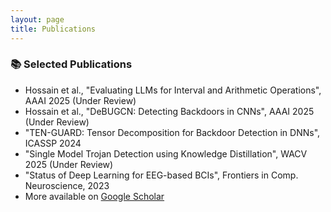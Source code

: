 ```yaml
---
layout: page
title: Publications
---
```


### 📚 Selected Publications

- Hossain et al., "Evaluating LLMs for Interval and Arithmetic Operations", AAAI 2025 (Under Review)
- Hossain et al., "DeBUGCN: Detecting Backdoors in CNNs", AAAI 2025 (Under Review)
- "TEN-GUARD: Tensor Decomposition for Backdoor Detection in DNNs", ICASSP 2024
- "Single Model Trojan Detection using Knowledge Distillation", WACV 2025 (Under Review)
- "Status of Deep Learning for EEG-based BCIs", Frontiers in Comp. Neuroscience, 2023
- More available on [Google Scholar](https://scholar.google.com)
